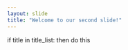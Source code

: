 ```yaml
---
layout: slide
title: "Welcome to our second slide!"
---
```

if title in title_list:
    then do this
